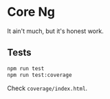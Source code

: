 # Core Ng
It ain't much, but it's honest work. 


## Tests

```bash
npm run test
npm run test:coverage
```

Check `coverage/index.html`.